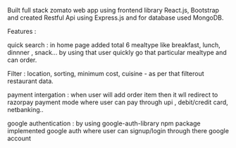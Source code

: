  Built full stack zomato web app using frontend library React.js, Bootstrap and created Restful Api using Express.js and for database used MongoDB. 

 Features : 
 
 quick search : in home page added total 6 mealtype like breakfast, lunch, dinnner , snack... by using that user quickly go that particular mealtype and can order.
 
 Filter :  location, sorting, minimum cost, cuisine - as per that filterout restaurant data.
 
 payment intergation : when user will add order item then it wll redirect to razorpay payment mode where user can pay through upi , debit/credit card, netbanking..
 
 google authentication : by using google-auth-library npm package implemented google auth where user can signup/login through there google account

